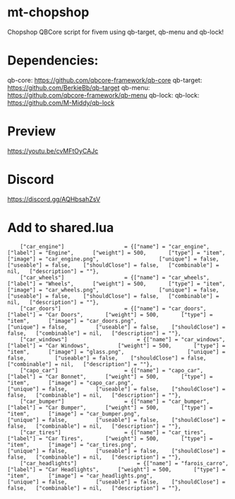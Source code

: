 # mt-chopshop
Chopshop QBCore script for fivem using qb-target, qb-menu and qb-lock!

# Dependencies:
qb-core: https://github.com/qbcore-framework/qb-core
qb-target: https://github.com/BerkieBb/qb-target
qb-menu: https://github.com/qbcore-framework/qb-menu
qb-lock: qb-lock: https://github.com/M-Middy/qb-lock

# Preview
https://youtu.be/cvMFtOyCAJc

# Discord
https://discord.gg/AQHbsahZsV 

# Add to shared.lua
```
	["car_engine"] 					 = {["name"] = "car_engine", 			 	 ["label"] = "Engine", 		["weight"] = 500, 		["type"] = "item", 		["image"] = "car_engine.png", 				    ["unique"] = false, 		["useable"] = false, 	["shouldClose"] = false,   ["combinable"] = nil,   ["description"] = ""},
	["car_wheels"] 					 = {["name"] = "car_wheels", 			 	 ["label"] = "Wheels", 		["weight"] = 500, 		["type"] = "item", 		["image"] = "car_wheels.png", 				    ["unique"] = false, 		["useable"] = false, 	["shouldClose"] = false,   ["combinable"] = nil,   ["description"] = ""},
	["car_doors"] 					 = {["name"] = "car_doors", 			 	 ["label"] = "Car Doors", 		["weight"] = 500, 		["type"] = "item", 		["image"] = "car_doors.png", 				    ["unique"] = false, 		["useable"] = false, 	["shouldClose"] = false,   ["combinable"] = nil,   ["description"] = ""},
	["car_windows"] 					 = {["name"] = "car_windows", 			 	 ["label"] = "Car Windows", 		["weight"] = 500, 		["type"] = "item", 		["image"] = "glass.png", 				    ["unique"] = false, 		["useable"] = false, 	["shouldClose"] = false,   ["combinable"] = nil,   ["description"] = ""},
	["capo_car"] 					 = {["name"] = "capo_car", 			 	 ["label"] = "Car Bonnet", 		["weight"] = 500, 		["type"] = "item", 		["image"] = "capo_car.png", 				    ["unique"] = false, 		["useable"] = false, 	["shouldClose"] = false,   ["combinable"] = nil,   ["description"] = ""},
	["car_bumper"] 					 = {["name"] = "car_bumper", 			 	 ["label"] = "Car Bumper", 		["weight"] = 500, 		["type"] = "item", 		["image"] = "car_bumper.png", 				    ["unique"] = false, 		["useable"] = false, 	["shouldClose"] = false,   ["combinable"] = nil,   ["description"] = ""},
	["car_tires"] 					 = {["name"] = "car_tires", 			 	 ["label"] = "Car Tires", 		["weight"] = 500, 		["type"] = "item", 		["image"] = "car_tires.png", 				    ["unique"] = false, 		["useable"] = false, 	["shouldClose"] = false,   ["combinable"] = nil,   ["description"] = ""},
	["car_headlights"] 					 = {["name"] = "farois_carro", 			 	 ["label"] = "Car Headlights", 		["weight"] = 500, 		["type"] = "item", 		["image"] = "car_headlights.png", 				    ["unique"] = false, 		["useable"] = false, 	["shouldClose"] = false,   ["combinable"] = nil,   ["description"] = ""},
```
